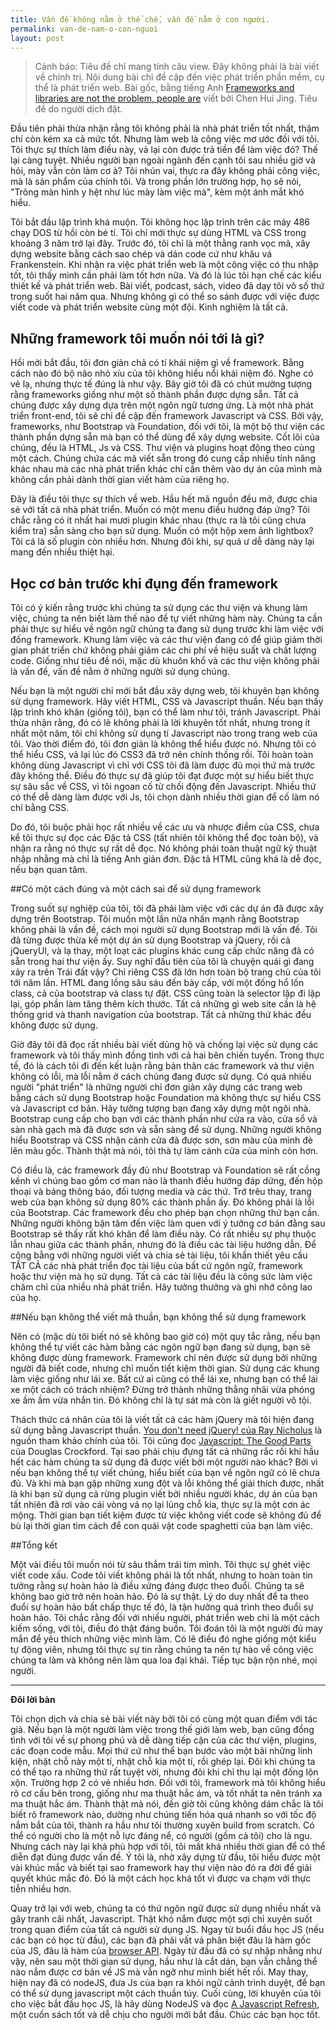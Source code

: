 ```yaml
---
title: Vấn đề không nằm ở thể chế, vấn đề nằm ở con người.
permalink: van-de-nam-o-con-nguoi
layout: post
---
```


> Cảnh báo: Tiêu đề chỉ mang tính câu view. Đây không phải là bài viết về chính trị. Nội dung bài chỉ đề cập đến việc phát triển phần mềm, cụ thể là phát triển web. Bài gốc, bằng tiếng Anh [Frameworks and libraries are not the problem, people are](http://www.chenhuijing.com/blog/people-are-the-problem/)  viết bởi Chen Hui Jing. Tiêu đề do người dịch đặt.

Đầu tiên phải thừa nhận rằng tôi không phải là nhà phát triển tốt nhất, thậm chí còn kém xa cả mức tốt. Nhưng làm web là công việc mơ ước đối với tôi. Tôi thực sự thích làm điều này, vả lại còn được trả tiền để làm việc đó? Thế lại càng tuyệt. Nhiều người bạn ngoài ngành đến cạnh tôi sau nhiều giờ và hỏi, mày vẫn còn làm cơ à? Tôi nhún vai, thực ra đây không phải công việc, mà là sản phẩm của chính tôi. Và trong phần lớn trường hợp, họ sẽ nói, "Trông màn hình y hệt như lúc mày làm việc mà", kèm một ánh mắt khó hiểu.

Tôi bắt đầu lập trình khá muộn. Tôi không học lập trình trên các máy 486 chạy DOS từ hồi còn bé tí. Tôi chỉ mới thực sự dùng HTML và CSS trong khoảng 3 năm trở lại đây. Trước đó, tôi chỉ là một thằng ranh vọc mã, xây dựng website bằng cách sao chép và dán code cứ như khâu vá Frankenstein. Khi nhận ra việc phát triển web là một công việc có thu nhập tốt, tôi thấy mình cần phải làm tốt hơn nữa. Và đó là lúc tôi hạn chế các kiểu thiết kế và phát triển web. Bài viết, podcast, sách, video đã dạy tôi vô số thứ trong suốt hai năm qua. Nhưng không gì có thể so sánh được với việc được viết code và phát triển website cùng một đội. Kinh nghiệm là tất cả.

## Những framework tôi muốn nói tới là gì?

Hồi mời bắt đầu, tôi đơn giản chả có tí khái niệm gì về framework. Bằng cách nào đó bộ não nhỏ xíu của tôi không hiểu nổi khái niệm đó. Nghe có vẻ lạ, nhưng thực tế đúng là như vậy. Bây giờ tôi đã có chút mường tượng rằng frameworks giống như một số thành phần được dựng sẵn. Tất cả chúng được xây dựng dựa trên một ngôn ngữ tương ứng. Là một nhà phát triển front-end, tôi sẽ chỉ đề cập đến framework Javascript và CSS. Bởi vậy, frameworks, như Bootstrap và Foundation, đối với tôi, là một bộ thư viện các thành phần dựng sẵn mà bạn có thể dùng để xây dựng website. Cốt lõi của chúng, đều là HTML, Js và CSS. Thư viện và plugins hoạt động theo cùng một cách. Chúng chứa các mã viết sẵn trong đó cung cấp nhiều tính năng khác nhau mà các nhà phát triển khác chỉ cần thêm vào dự án của mình mà không cần phải dành thời gian viết hàm của riêng họ.

Đây là điều tôi thực sự thích về web. Hầu hết mã nguồn đều mở, được chia sẻ với tất cả nhà phát triển. Muốn có một menu điều hướng đáp ứng? Tôi chắc rằng có ít nhất hai mươi plugin khác nhau (thực ra là tôi cũng chưa kiểm tra) sẵn sàng cho bạn sử dụng. Muốn có một hộp xem ảnh lightbox? Tôi cá là số plugin còn nhiều hơn. Nhưng đôi khi, sự quá ư dễ dàng này lại mang đến nhiều thiệt hại.

## Học cơ bản trước khi đụng đến framework

Tôi có ý kiến ​​rằng trước khi chúng ta sử dụng các thư viện và khung làm việc, chúng ta nên biết làm thế nào để tự viết những hàm này. Chúng ta cần phải thực sự hiểu về ngôn ngữ chúng ta đang sử dụng trước khi làm việc với đống framework. Khung làm việc và các thư viện đang có để giúp giảm thời gian phát triển chứ không phải giảm các chi phí về hiệu suất và chất lượng code. Giống như tiêu đề nói, mặc dù khuôn khổ và các thư viện không phải là vấn đề, vấn đề nằm ở những người sử dụng chúng.

Nếu bạn là một người chỉ mới bắt đầu xây dựng web, tôi khuyên bạn không sử dụng framework. Hãy viết HTML, CSS và Javascript thuần. Nếu bạn thấy lập trình khó khăn (giống tôi), bạn có thể làm như tôi, tránh Javascript. Phải thừa nhận rằng, đó có lẽ không phải là lời khuyên tốt nhất, nhưng trong ít nhất một năm, tôi chỉ không sử dụng tí Javascript nào trong trang web của tôi. Vào thời điểm đó, tôi đơn giản là không thể hiểu được nó. Nhưng tôi có thể hiểu CSS, vả lại lúc đó CSS3 đã trở nên chính thống rồi. Tôi hoàn toàn không dùng Javascript vì chỉ với CSS tôi đã làm được đủ mọi thứ mà trước đây không thể. Điều đó thực sự đã giúp tôi đạt được một sự hiểu biết thực sự sâu sắc về CSS, vì tôi ngoan cố từ chối động đến Javascript. Nhiều thứ có thể dễ dàng làm được với Js, tôi chọn dành nhiều thời gian để cố làm nó chỉ bằng CSS.

Do đó, tôi buộc phải học rất nhiều về các ưu và nhược điểm của CSS, chưa kể tôi thực sự đọc các Đặc tả CSS (tất nhiên tôi không thể đọc toàn bộ), và nhận ra rằng nó thực sự rất dễ đọc. Nó không phải toàn thuật ngữ kỹ thuật nhập nhằng mà chỉ là tiếng Anh giản đơn. Đặc tả HTML cũng khá là dễ đọc, nếu bạn quan tâm.

##Có một cách đúng và một cách sai để sử dụng framework

Trong suốt sự nghiệp của tôi, tôi đã phải làm việc với các dự án đã được xây dựng trên Bootstrap. Tôi muốn một lần nữa nhấn mạnh rằng Bootstrap không phải là vấn đề, cách mọi người sử dụng Bootstrap mới là vấn đề. Tôi đã từng được thừa kế một dự án sử dụng Bootstrap và jQuery, rồi cả jQueryUI, và lạ thay, một loạt các plugins khác cung cấp chức năng đã có sẵn trong hai thư viện ấy. Suy nghĩ đầu tiên của tôi là chuyện quái gì đang xảy ra trên Trái đất vậy? Chỉ riêng CSS đã lớn hơn toàn bộ trang chủ của tôi tới năm lần. HTML đang lồng sâu sáu đến bảy cấp, với một đống hổ lốn class, cả của bootstrap và class tự đặt. CSS cũng toàn là selector lặp đi lặp lại, góp phần làm tăng thêm kích thước. Tất cả những gì web site cần là hệ thống grid và thanh navigation của bootstrap. Tất cả những thứ khác đều không được sử dụng.

Giờ đây tôi đã đọc rất nhiều bài viết dủng hộ và chống lại việc sử dụng các framework và tôi thấy mình đồng tình với cả hai bên chiến tuyến. Trong thực tế, đó là cách tôi đi đến kết luận rằng bản thân các framework và thư viện không có lỗi, mà lỗi nằm ở cách chúng đang được sử dụng. Có quá nhiều người "phát triển" là những người chỉ đơn giản xây dựng các trang web bằng cách sử dụng Bootstrap hoặc Foundation mà không thực sự hiểu CSS và Javascript cơ bản. Hãy tưởng tượng bạn đang xây dựng một ngôi nhà. Bootstrap cung cấp cho bạn với các thành phần như cửa ra vào, cửa sổ và sàn nhà gạch mà đã được sơn và sẵn sàng để sử dụng. Những người không hiểu Bootstrap và CSS nhận cánh cửa đã được sơn, sơn màu của mình đè lên màu gốc. Thành thật mà nói, tôi thà tự làm cánh cửa của minh còn hơn.

Có điều là, các framework đầy đủ như Bootstrap và Foundation sẽ rất cồng kềnh vì chúng bao gồm cơ man nào là thanh điều hướng đáp dứng, đến hộp thoại và bảng thông báo, đối tượng media và các thứ. Trớ trêu thay, trang web của bạn không sử dụng 80% các thành phần ấy. Đó không phải là lỗi của Bootstrap. Các framework đều cho phép bạn chọn những thứ bạn cần. Những người không bận tâm đến việc làm quen với ý tưởng cơ bản đằng sau Bootstrap sẽ thấy rất khó khăn để làm điều này. Có rất nhiều sự phụ thuộc lẫn nhau giữa các thành phần, nhưng đó là điều các tài liệu hướng dẫn. Để công bằng với những người viết và chia sẻ tài liệu, tôi khẩn thiết yêu cầu TẤT CẢ các nhà phát triển đọc tài liệu của bất cứ ngôn ngữ, framework hoặc thư viện mà họ sử dụng. Tất cả các tài liệu đều là công sức làm việc chăm chỉ của nhiều nhà phát triển. Hãy tưởng thưởng và ghi nhớ công lao của họ.

##Nếu bạn không thể viết mã thuần, bạn không thể sử dụng framework

Nên có (mặc dù tôi biết nó sẽ không bao giờ có) một quy tắc rằng, nếu bạn không thể tự viết các hàm bằng các ngôn ngữ bạn đang sử dụng, bạn sẽ không được dùng framework. Framework chỉ nên được sử dụng bởi những người đã biết code, nhưng chỉ muốn tiết kiệm thời gian. Sử dụng các khung làm việc giống như lái xe. Bất cứ ai cũng có thể lái xe, nhưng bạn có thể lái xe một cách có trách nhiệm? Đừng trở thành những thằng nhãi vừa phóng xe ầm ầm vừa nhắn tin. Đó không chỉ là tự sát mà còn là giết người vô tội.

Thách thức cá nhân của tôi là viết tất cả các hàm jQuery mà tôi hiện đang sử dụng bằng Javascript thuần. [You don't need jQuery! của Ray Nicholus](http://blog.garstasio.com/you-dont-need-jquery/) là nguồn tham khảo chính của tôi. Tôi cũng đọc [Javascript: The Good Parts](http://www.amazon.com/JavaScript-Good-Parts-Douglas-Crockford/dp/0596517742) của Douglas Crockford. Tại sao phải chịu đựng tất cả những rắc rối khi hầu hết các hàm chúng ta sử dụng đã được viết bởi một người nào khác? Bởi vì nếu bạn không thể tự viết chúng, hiểu biết của bạn về ngôn ngữ có lẽ chưa đủ. Và khi mà bạn gặp những xung đột và lỗi không thể giải thích được, nhất là khi bạn sử dụng cả rừng plugin viết bởi nhiều người khác, dự án của bạn tất nhiên đã rơi vào cái vòng vá nọ lại lủng chỗ kia, thực sự là một cơn ác mộng. Thời gian bạn tiết kiệm được từ việc không viết code sẽ không đủ để bù lại thời gian tìm cách để con quái vật code spaghetti của bạn làm việc.

##Tổng kết

Một vài điều tôi muốn nói từ sâu thẳm trái tim mình. Tôi thực sự ghét việc viết code xấu. Code tôi viết không phải là tốt nhất, nhưng to hoàn toàn tin tưởng rằng sự hoàn hảo là điều xứng đáng được theo đuổi. Chúng ta sẽ không bao giờ trở nên hoàn hảo. Đó là sự thật. Lý do duy nhất để ta theo đuổi sự hoàn hảo bất chấp thực tế đó, là tận hưởng quá trình theo đuổi sự hoàn hảo. Tôi chắc rằng đối với nhiều người, phát triển web chỉ là một cách kiếm sống, với tôi, điều đó thật đáng buồn. Tôi đoán tôi là một người đủ may mắn để yêu thích những việc mình làm. Có lẽ điều đó nghe giống một kiểu tự động viên, nhưng tôi thực sự tin rằng chúng ta nên tự hào về công việc chúng ta làm và không nên làm qua loa đại khái. Tiếp tục bận rộn nhé, mọi người.

---

**Đôi lời bàn**

Tôi chọn dịch và chia sẻ bài viết này bởi tôi có cùng một quan điểm với tác giả. Nếu bạn là một người làm việc trong thế giới làm web, bạn cũng đồng tình với tôi về sự phong phú và dễ dàng tiếp cận của các thư viện, plugins, các đoạn code mẫu. Mọi thứ cứ như thể bạn bước vào một bãi những linh kiện, nhặt chỗ này một tí, nhặt chỗ kia một tí, rồi ghép lại. Đôi khi chúng ta có thể tạo ra những thứ rất tuyệt vời, nhưng đôi khi chỉ thu lại một đống lộn xộn. Trường hợp 2 có vẻ nhiều hơn. Đối với tôi, framework mà tôi không hiểu rõ cơ cấu bên trong, giống như ma thuật hắc ám, và tốt nhất ta nên tránh xa ma thuật hắc ám. Thành thật mà nói, đến giờ tôi cũng không dám chắc là tôi biết rõ framework nào, dường như chúng tiến hóa quá nhanh so với tốc độ nắm bắt của tôi, thành ra hầu như tôi thường xuyên build from scratch. Có thể có người cho là một nỗ lực đáng nể, có người (gồm cả tôi) cho là ngu. Nhưng cách này lại khá phù hợp với tôi, tôi mất khá nhiều thời gian để có thể diễn đạt đúng được vấn đề. Ý tôi là, nhờ xây dựng từ đầu, tôi hiểu được một vài khúc mắc và biết tại sao framework hay thư viện nào đó ra đời để giải quyết khúc mắc đó. Đó là một cách học khá tốt vì được va chạm với thực tiễn nhiều hơn.

Quay trở lại với web, chúng ta có thứ ngôn ngữ được sử dụng nhiều nhất và gây tranh cãi nhất, Javascript. Thật khó nắm được một sợi chỉ xuyên suốt trong quan điểm của tất cả người sử dụng JS. Ngay từ buổi đầu học JS (nếu các bạn có học từ đầu), các bạn đã phải vất vả phân biệt đâu là hàm gốc của JS, đâu là hàm của [browser API](https://developer.mozilla.org/en-US/docs/Web/API). Ngày từ đầu đã có sự nhập nhằng như vậy, nên sau một thời gian sử dụng, hầu như là cắt dán, bạn vẫn chẳng thể nào nắm được cơ bản về JS mà vẫn ngỡ như mình biết hết rồi. May thay, hiện nay đã có nodeJS, đưa Js của bạn ra khỏi ngữ cảnh trình duyệt, để bạn có thể sử dụng javascript một cách thuần túy. Cuối cùng, lời khuyên của tôi cho việc bắt đầu học JS, là hãy dùng NodeJS và đọc [A Javascript Refresh](http://typedarray.org/javascript-refresh/), một cuốn sách tốt và dễ chịu cho người mới bắt đầu. Chúc các bạn học tốt.
